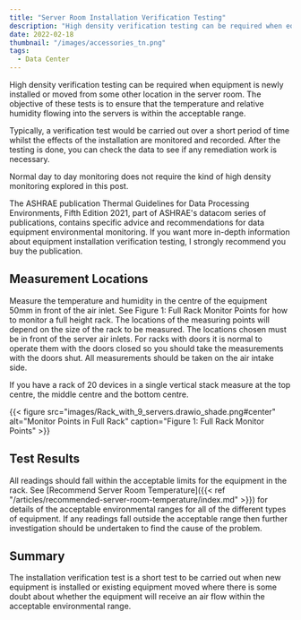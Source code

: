 ```yaml
---
title: "Server Room Installation Verification Testing"
description: "High density verification testing can be required when equipment is newly installed or moved from some other location in the server room."
date: 2022-02-18
thumbnail: "/images/accessories_tn.png"
tags:
  - Data Center
---
```


High density verification testing can be required when equipment is newly installed or moved from some other location in the server room. The objective of these tests is to ensure that the temperature and relative humidity flowing into the servers is within the acceptable range.

<!--more-->

Typically, a verification test would be carried out over a short period of time whilst the effects of the installation are monitored and recorded. After the testing is done, you can check the data to see if any remediation work is necessary.

Normal day to day monitoring does not require the kind of high density monitoring explored in this post.

The ASHRAE publication Thermal Guidelines for Data Processing Environments, Fifth Edition 2021, part of ASHRAE's datacom series of publications, contains specific advice and recommendations for data equipment environmental monitoring. If you want more in-depth information about equipment installation verification testing, I strongly recommend you buy the publication.

## Measurement Locations

Measure the temperature and humidity in the centre of the equipment 50mm in front of the air inlet. See Figure 1: Full Rack Monitor Points for how to monitor a full height rack. The locations of the measuring points will depend on the size of the rack to be measured. The locations chosen must be in front of the server air inlets. For racks with doors it is normal to operate them with the doors closed so you should take the measurements with the doors shut. All measurements should be taken on the air intake side.

If you have a rack of 20 devices in a single vertical stack measure at the top centre, the middle centre and the bottom centre.

{{< figure src="images/Rack_with_9_servers.drawio_shade.png#center" alt="Monitor Points in Full Rack" caption="Figure 1: Full Rack Monitor Points" >}}

## Test Results

All readings should fall within the acceptable limits for the equipment in the rack. See [Recommend Server Room Temperature]({{< ref "/articles/recommended-server-room-temperature/index.md" >}}) for details of the acceptable environmental ranges for all of the different types of equipment. If any readings fall outside the acceptable range then further investigation should be undertaken to find the cause of the problem.

## Summary

The installation verification test is a short test to be carried out when new equipment is installed or existing equipment moved where there is some doubt about whether the equipment will receive an air flow within the acceptable environmental range.

